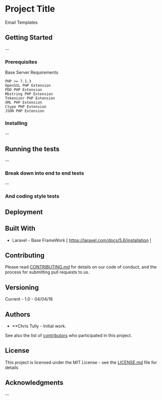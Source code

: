 # Project Title

Email Templates

## Getting Started

--

### Prerequisites

Base Server Requirements

```
PHP >= 7.1.3
OpenSSL PHP Extension
PDO PHP Extension
Mbstring PHP Extension
Tokenizer PHP Extension
XML PHP Extension
Ctype PHP Extension
JSON PHP Extension

```

### Installing

 --

## Running the tests

--

### Break down into end to end tests

--


### And coding style tests



## Deployment



## Built With

* Laravel - Base FrameWork [ https://laravel.com/docs/5.6/installation ]

## Contributing

Please read [CONTRIBUTING.md](https://gist.github.com/PurpleBooth/b24679402957c63ec426) for details on our code of conduct, and the process for submitting pull requests to us.

## Versioning
 Current - 1.0 - 04/04/18
## Authors

* **Chris Tully - Initial work.

See also the list of [contributors](https://github.com/your/project/contributors) who participated in this project.

## License

This project is licensed under the MIT License - see the [LICENSE.md](LICENSE.md) file for details

## Acknowledgments

--
